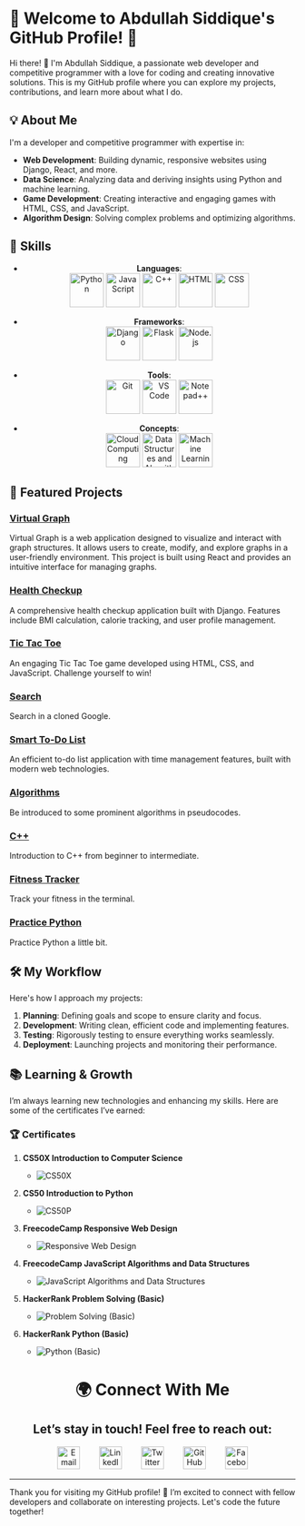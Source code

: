 # 🌟 Welcome to Abdullah Siddique's GitHub Profile! 🌟

Hi there! 👋 I'm Abdullah Siddique, a passionate web developer and competitive programmer with a love for coding and creating innovative solutions. This is my GitHub profile where you can explore my projects, contributions, and learn more about what I do.

## 💡 About Me

I'm a developer and competitive programmer with expertise in:

- **Web Development**: Building dynamic, responsive websites using Django, React, and more.
- **Data Science**: Analyzing data and deriving insights using Python and machine learning.
- **Game Development**: Creating interactive and engaging games with HTML, CSS, and JavaScript.
- **Algorithm Design**: Solving complex problems and optimizing algorithms.

## 🔧 Skills

<div align="center">

- **Languages**:
  <br/>
  <a href="#" title="Python"><img src="https://img.icons8.com/color/60/000000/python.png" alt="Python" style="width: 60px; height: 60px;"/></a>
  <a href="#" title="JavaScript"><img src="https://img.icons8.com/color/60/000000/javascript.png" alt="JavaScript" style="width: 60px; height: 60px;"/></a>
  <a href="#" title="C++"><img src="https://raw.githubusercontent.com/isocpp/logos/master/cpp_logo.png" alt="C++" style="width: 60px; height: 60px;"/></a>
  <a href="#" title="HTML"><img src="https://img.icons8.com/color/60/000000/html-5.png" alt="HTML" style="width: 60px; height: 60px;"/></a>
  <a href="#" title="CSS"><img src="https://img.icons8.com/color/60/000000/css3.png" alt="CSS" style="width: 60px; height: 60px;"/></a>

- **Frameworks**:
  <br/>
  <a href="#" title="Django"><img src="https://img.icons8.com/ios-filled/60/000000/django.png" alt="Django" style="width: 60px; height: 60px;"/></a>
  <a href="#" title="Flask"><img src="https://img.icons8.com/ios-filled/60/000000/flask.png" alt="Flask" style="width: 60px; height: 60px;"/></a>
  <a href="#" title="Node.js"><img src="https://img.icons8.com/color/60/000000/nodejs.png" alt="Node.js" style="width: 60px; height: 60px;"/></a>

- **Tools**:
  <br/>
  <a href="#" title="Git"><img src="https://img.icons8.com/ios-filled/60/000000/git.png" alt="Git" style="width: 60px; height: 60px;"/></a>
  <a href="#" title="VS Code"><img src="https://encrypted-tbn0.gstatic.com/images?q=tbn:ANd9GcTnoirCtiJhhN8Tvo0FJRRd4CInsOXkRX9EbA&s" alt="VS Code" style="width: 60px; height: 60px;"/></a>
  <a href="#" title="Notepad++"><img src="https://img.icons8.com/ios-filled/60/000000/notepad.png" alt="Notepad++" style="width: 60px; height: 60px;"/></a>

- **Concepts**:
  <br/>
  <a href="#" title="Cloud Computing"><img src="https://img.icons8.com/ios-filled/60/000000/cloud.png" alt="Cloud Computing" style="width: 60px; height: 60px;"/></a>
  <a href="#" title="Data Structures and Algorithms"><img src="https://img.icons8.com/ios-filled/60/000000/data-configuration.png" alt="Data Structures and Algorithms" style="width: 60px; height: 60px;"/></a>
  <a href="#" title="Machine Learning"><img src="https://img.icons8.com/ios-filled/60/000000/artificial-intelligence.png" alt="Machine Learning" style="width: 60px; height: 60px;"/></a>

</div>



## 🚀 Featured Projects

### [**Virtual Graph**](https://abdullah-siddique.github.io/virtual-graph/)
Virtual Graph is a web application designed to visualize and interact with graph structures. It allows users to create, modify, and explore graphs in a user-friendly environment. This project is built using React and provides an intuitive interface for managing graphs.

### [**Health Checkup**](https://abdullah-siddique.github.io/Alt/)
A comprehensive health checkup application built with Django. Features include BMI calculation, calorie tracking, and user profile management.

### [**Tic Tac Toe**](https://abdullah-siddique.github.io/tictactoe/)
An engaging Tic Tac Toe game developed using HTML, CSS, and JavaScript. Challenge yourself to win!

### [**Search**](https://abdullah-siddique.github.io/Search/)
Search in a cloned Google.

### [**Smart To-Do List**](https://abdullah-siddique.github.io/todo/)
An efficient to-do list application with time management features, built with modern web technologies.

### [**Algorithms**](https://github.com/Abdullah-Siddique/Pseudocodes)
Be introduced to some prominent algorithms in pseudocodes.

### [**C++**](https://github.com/Abdullah-Siddique/C_Plus_Plus)
Introduction to C++ from beginner to intermediate.

### [**Fitness Tracker**](https://github.com/Abdullah-Siddique/FitnessTracker)
Track your fitness in the terminal.

### [**Practice Python**](https://github.com/Abdullah-Siddique/Python)
Practice Python a little bit.

## 🛠️ My Workflow

Here's how I approach my projects:

1. **Planning**: Defining goals and scope to ensure clarity and focus.
2. **Development**: Writing clean, efficient code and implementing features.
3. **Testing**: Rigorously testing to ensure everything works seamlessly.
4. **Deployment**: Launching projects and monitoring their performance.

## 📚 Learning & Growth

I’m always learning new technologies and enhancing my skills. Here are some of the certificates I’ve earned:

### 🏆 Certificates

1. **CS50X Introduction to Computer Science**
   - ![CS50X](https://i.ibb.co/9c0Pp8z/CS50x.jpg)
   

2. **CS50 Introduction to Python**
   - ![CS50P](https://i.ibb.co/BfMV76q/CS50P.png)
   

3. **FreecodeCamp Responsive Web Design**
   - ![Responsive Web Design](https://i.ibb.co/q9rvCbV/Responsive-Web-Design.png)
   

4. **FreecodeCamp JavaScript Algorithms and Data Structures**
   - ![JavaScript Algorithms and Data Structures](https://i.ibb.co/HN75bZC/Javascript-Algorithm.png)
   

5. **HackerRank Problem Solving (Basic)**
   - ![Problem Solving (Basic)](https://i.ibb.co/X8drdgq/456256585-378742858435185-5037122444859474653-n.png)
   

6. **HackerRank Python (Basic)**
   - ![Python (Basic)](https://i.ibb.co/M1x7nYm/457645826-523531896717399-2730785214774458873-n.png)
   
<div align="center">
<h1> 🌍 Connect With Me</h1>

<h2>Let’s stay in touch! Feel free to reach out:</h2>


  <a href="mailto:siddiqueabdullah581@gmail.com" title="Email"><img src="https://cdn.pixabay.com/photo/2016/06/13/17/30/mail-1454731_640.png" alt="Email" style="width: 40px; height: 40px; margin: 0 15px;"/></a>
  <a href="https://www.linkedin.com/in/abdullah-siddique-633bbb249/" title="LinkedIn"><img src="https://img.icons8.com/ios-filled/50/000000/linkedin.png" alt="LinkedIn" style="width: 40px; height: 40px; margin: 0 15px;"/></a>
  <a href="https://x.com/s2009_abdullah" title="Twitter"><img src="https://img.icons8.com/ios-filled/50/000000/twitter.png" alt="Twitter" style="width: 40px; height: 40px; margin: 0 15px;"/></a>
  <a href="https://github.com/Abdullah-Siddique" title="GitHub"><img src="https://img.icons8.com/ios-filled/50/000000/github.png" alt="GitHub" style="width: 40px; height: 40px; margin: 0 15px;"/></a>
  <a href="https://www.facebook.com/AbdullahRezaSiddique" title="Facebook"><img src="https://cdn.jim-nielsen.com/ios/512/facebook-2019-05-21.png?rf=1024" alt="Facebook" style="width: 40px; height: 40px; margin: 0 15px;"/></a>
</div>


---

Thank you for visiting my GitHub profile! 🚀 I’m excited to connect with fellow developers and collaborate on interesting projects. Let's code the future together!

